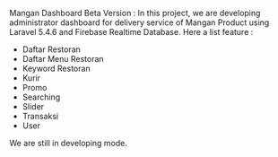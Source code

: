 Mangan Dashboard Beta Version :
In this project, we are developing administrator dashboard for delivery service of Mangan Product using Laravel 5.4.6 and Firebase Realtime Database. Here a list feature :
- Daftar Restoran
- Daftar Menu Restoran
- Keyword Restoran
- Kurir
- Promo
- Searching
- Slider
- Transaksi
- User

We are still in developing mode.
